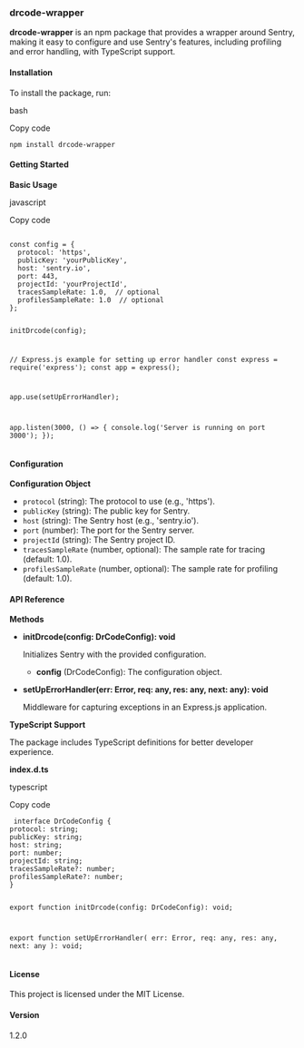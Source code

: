<h3 id="drcode-wrapper">drcode-wrapper</h3>
<p><strong>drcode-wrapper</strong> is an npm package that provides a wrapper around Sentry, making it easy to configure and use Sentry&#39;s features, including profiling and error handling, with TypeScript support.</p>
<h4 id="installation">Installation</h4>
<p>To install the package, run:</p>
<p>bash</p>
<p>Copy code</p>
<pre><code class="language-const">npm install drcode-wrapper </code></pre>

<h4 id="getting-started">Getting Started</h4>
<p><strong>Basic Usage</strong></p>
<p>javascript</p>
<p>Copy code</p>
<pre><code class="language-const">
const config = {
  protocol: &#39;https&#39;,
  publicKey: &#39;yourPublicKey&#39;,
  host: &#39;sentry.io&#39;,
  port: 443,
  projectId: &#39;yourProjectId&#39;,
  tracesSampleRate: 1.0,  // optional
  profilesSampleRate: 1.0  // optional
};

initDrcode(config);

// Express.js example for setting up error handler
const express = require(&#39;express&#39;);
const app = express();

app.use(setUpErrorHandler);

app.listen(3000, () =&gt; {
console.log(&#39;Server is running on port 3000&#39;);
});
</code></pre>

<h4 id="configuration">Configuration</h4>
<p><strong>Configuration Object</strong></p>
<ul>
<li><code>protocol</code> (string): The protocol to use (e.g., &#39;https&#39;).</li>
<li><code>publicKey</code> (string): The public key for Sentry.</li>
<li><code>host</code> (string): The Sentry host (e.g., &#39;sentry.io&#39;).</li>
<li><code>port</code> (number): The port for the Sentry server.</li>
<li><code>projectId</code> (string): The Sentry project ID.</li>
<li><code>tracesSampleRate</code> (number, optional): The sample rate for tracing (default: 1.0).</li>
<li><code>profilesSampleRate</code> (number, optional): The sample rate for profiling (default: 1.0).</li>
</ul>
<h4 id="api-reference">API Reference</h4>
<p><strong>Methods</strong></p>
<ul>
<li><p><strong>initDrcode(config: DrCodeConfig): void</strong></p>
<p>Initializes Sentry with the provided configuration.</p>
<ul>
<li><strong>config</strong> (DrCodeConfig): The configuration object.</li>
</ul>
</li>
<li><p><strong>setUpErrorHandler(err: Error, req: any, res: any, next: any): void</strong></p>
<p>Middleware for capturing exceptions in an Express.js application.</p>
</li>
</ul>
<p><strong>TypeScript Support</strong></p>
<p>The package includes TypeScript definitions for better developer experience.</p>
<p><strong>index.d.ts</strong></p>
<p>typescript</p>
<p>Copy code</p>
<pre><code class="language-const"> interface DrCodeConfig {
protocol: string;
publicKey: string;
host: string;
port: number;
projectId: string;
tracesSampleRate?: number;
profilesSampleRate?: number;
}

export function initDrcode(config: DrCodeConfig): void;

export function setUpErrorHandler( err: Error,
req: any,
res: any,
next: any ): void;
</code></pre>

<h4 id="license">License</h4>
<p>This project is licensed under the MIT License.</p>
<h4 id="version">Version</h4>
<p>1.2.0</p>
